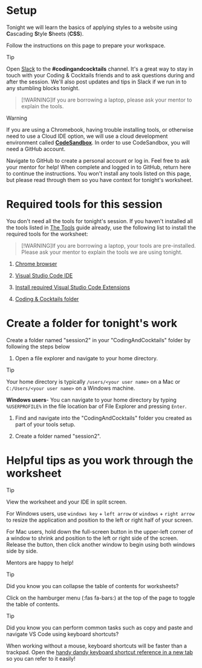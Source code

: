 # Setup
Tonight we will learn the basics of applying styles to a website using **C**ascading **S**tyle **S**heets (**CSS**). 

Follow the instructions on this page to prepare your workspace.

>[!TIP]
>Open [Slack](http://kcwit.slack.com/) to the **#codingandcocktails** channel. It's a great way to stay in touch with your Coding & Cocktails friends and to ask questions during and after the session. We'll also post updates and tips in Slack if we run in to any stumbling blocks tonight.

>[!WARNING]If you are borrowing a laptop, please ask your mentor to explain the tools.

>[!WARNING]
>If you are using a Chromebook, having trouble installing tools, or otherwise need to use a Cloud IDE option, we will use a cloud development environment called [**CodeSandbox**](https://codesandbox.io). In order to use CodeSandbox, you will need a GitHub account. 
>
> Navigate to GitHub to create a personal account or log in. Feel free to ask your mentor for help! When complete and logged in to GitHub, return here to continue the instructions. You won't install any tools listed on this page, but please read through them so you have context for tonight's worksheet.

# Required tools for this session

You don't need all the tools for tonight's session. If you haven't installed all the tools listed in [The Tools](/tools/ ':target=_blank') guide already, use the following list to install the required tools for the worksheet:

>[!WARNING]If you are borrowing a laptop, your tools are pre-installed. Please ask your mentor to explain the tools we are using tonight.

1. [Chrome browser](/tools/browser/ ':target=_blank')

1. [Visual Studio Code IDE](/tools/vscode/ ':target=_blank')

1. [Install required Visual Studio Code Extensions](/tools/vscode/?id=configure ':target=_blank')

1. [Coding & Cocktails folder](/tools/directory/ ':target=_blank')


# Create a folder for tonight's work

Create a folder named "session2" in your "CodingAndCocktails" folder by following the steps below

1. Open a file explorer and navigate to your home directory.
>[!TIP]
>Your home directory is typically `/users/<your user name>` on a Mac or `C:/Users/<your user name>` on a Windows machine.
>
>**Windows users**- You can navigate to your home directory by typing `%USERPROFILE%` in the file location bar of File Explorer and pressing `Enter`. 

1. Find and navigate into the "CodingAndCocktails" folder you created as part of your tools setup.

1. Create a folder named "session2".

# Helpful tips as you work through the worksheet
>[!TIP]
>View the worksheet and your IDE in split screen. 
>
>For Windows users, use `windows key` + `left arrow` or `windows` + `right arrow` to resize the application and position to the left or right half of your screen.
>
>For Mac users, hold down the full-screen button in the upper-left corner of a window to shrink and position to the left or right side of the screen. Release the button, then click another window to begin using both windows side by side.
>
>Mentors are happy to help!

>[!TIP]
>Did you know you can collapse the table of contents for worksheets?
>
>Click on the hamburger menu (:fas fa-bars:) at the top of the page to toggle the table of contents.

>[!TIP]
>Did you know you can perform common tasks such as copy and paste and navigate VS Code using keyboard shortcuts? 
>
>When working without a mouse, keyboard shortcuts will be faster than a trackpad. Open the [handy dandy keyboard shortcut reference in a new tab](/css/references/ ':target=_blank') so you can refer to it easily!


